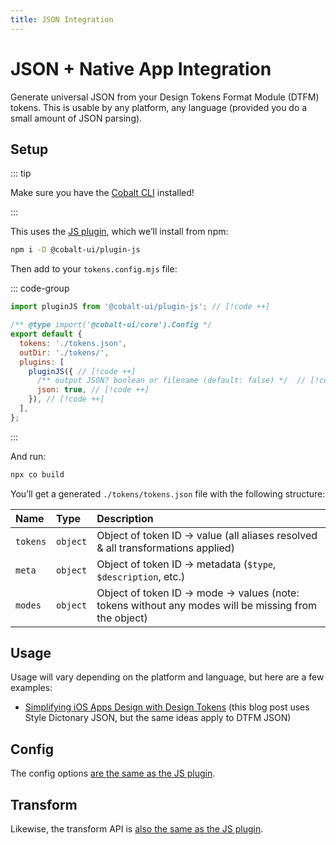 ```yaml
---
title: JSON Integration
---
```


# JSON + Native App Integration

Generate universal JSON from your Design Tokens Format Module (DTFM) tokens. This is usable by any platform, any language (provided you do a small amount of JSON parsing).

## Setup

::: tip

Make sure you have the [Cobalt CLI](/guides/cli) installed!

:::

This uses the [JS plugin](/integrations/js), which we’ll install from npm:

```bash
npm i -D @cobalt-ui/plugin-js
```

Then add to your `tokens.config.mjs` file:

::: code-group

<!-- prettier-ignore -->
```js [tokens.config.mjs]
import pluginJS from '@cobalt-ui/plugin-js'; // [!code ++]

/** @type import('@cobalt-ui/core').Config */
export default {
  tokens: './tokens.json',
  outDir: './tokens/',
  plugins: [
    pluginJS({ // [!code ++]
      /** output JSON? boolean or filename (default: false) */  // [!code ++]
      json: true, // [!code ++]
    }), // [!code ++]
  ],
};
```

:::

And run:

```sh
npx co build
```

You’ll get a generated `./tokens/tokens.json` file with the following structure:

| Name     | Type     | Description                                                                                         |
| :------- | :------- | :-------------------------------------------------------------------------------------------------- |
| `tokens` | `object` | Object of token ID → value (all aliases resolved & all transformations applied)                     |
| `meta`   | `object` | Object of token ID → metadata (`$type`, `$description`, etc.)                                       |
| `modes`  | `object` | Object of token ID → mode → values (note: tokens without any modes will be missing from the object) |

## Usage

Usage will vary depending on the platform and language, but here are a few examples:

- [Simplifying iOS Apps Design with Design Tokens](https://blogs.halodoc.io/simplifying-ios-app-design-with-design-tokens/) (this blog post uses Style Dictonary JSON, but the same ideas apply to DTFM JSON)

## Config

The config options [are the same as the JS plugin](/integrations/js#config).

## Transform

Likewise, the transform API is [also the same as the JS plugin](/integrations/js#transform).

